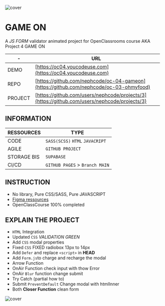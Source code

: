 ![cover](https://kpkfzczpavanzocxzyta.supabase.co/storage/v1/object/public/oc-react/readme-header-oc-react04.jpg)

# GAME ON

A _JS FORM_ validator animated project for OpenClassrooms course AKA Project 4 GAME ON

| -       | URL                                                                                          |
| ------- | -------------------------------------------------------------------------------------------- |
| DEMO    | [https://oc04.youcodeuse.com](https://oc04.youcodeuse.com)                                   |
| REPO    | [https://github.com/nephcode/oc-04-gameon](https://github.com/nephcode/oc-03-ohmyfood)       |
| PROJECT | [https://github.com/users/nephcode/projects/3](https://github.com/users/nephcode/projects/3) |

## INFORMATION

| RESSOURCES  | TYPE                            |
| ----------- | ------------------------------- |
| CODE        | `SASS(SCSS)` `HTML` `JAVACRIPT` |
| AGILE       | `GITHUB PROJECT`                |
| STORAGE BIS | `SUPABASE`                      |
| CI/CD       | `GITHUB PAGES` > `Branch MAIN`  |

## INSTRUCTION

- No library, Pure CSS/SASS, Pure JAVASCRIPT
- [Figma ressources](https://www.figma.com/file/B7NKBDvSI18uoMLJgpnh48/UI-Design-GameOn-FR?node-id=106%3A630)
- OpenClassCourse 100% completed

## EXPLAIN THE PROJECT

- `HTML` Integration
- Updated `CSS` *VALIDATION GREEN*
- Add `CSS` modal properties
- Fixed `CSS` FIXED radiobox 13px to 14px
- Add `Defer` and replace `<script>` in **HEAD**
- Add `Form.js`to charge and recharge the modal
- Arrow Function 
- OnAir Function check input with thow Error
- OnAir `Blur` function change submit 
- Try Catch (partial how to)
- Submit `PreventDefault` Change modal with htmlInner 
- Both **Closer Function** clean form


![cover](https://kpkfzczpavanzocxzyta.supabase.co/storage/v1/object/public/nephcode-public/githubReadmeSkills.png)
